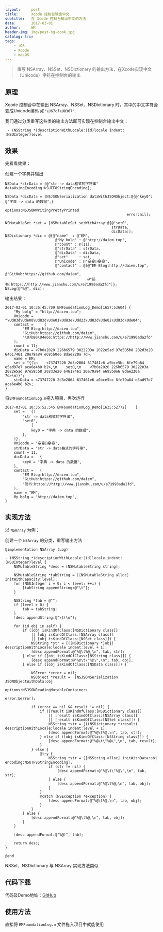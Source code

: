 ```yaml
---
layout:     post
title:      Xcode 控制台输出中文
subtitle:   在 Xcode 控制台输出中文的方法
date:       2017-03-01
author:     EM
header-img: img/post-bg-cook.jpg
catalog: true
tags:
    - iOS
    - Xcode
    - macOS
---
```


> 重写 NSArray、NSSet、NSDictionary 的输出方法，在Xcode实现中文（Unicode）字符在控制台的输出

## 原理
 Xcode 控制台中在输出 NSArray、NSSet、NSDictionary 时，其中的中文字符会变成Unicode编码 如`"\U67cf\U8367"`.

我们通过分类重写这些类的输出方法即可实现在控制台输出中文：

	 - (NSString *)descriptionWithLocale:(id)locale indent:(NSUInteger)level

## 效果
先看看效果：

创建一个字典并输出:

    NSData *strData = [@"str -> data格式的字符串" dataUsingEncoding:NSUTF8StringEncoding];

    NSData *dicData = [NSJSONSerialization dataWithJSONObject:@{@"key0": @"字典 -> data 的数据",}
                                                          options:NSJSONWritingPrettyPrinted
                                                            error:nil];

    NSMutableSet *set = [NSMutableSet setWithArray:@[@"set0",
                                                     strData,
                                                     dicData]];
    NSDictionary *dic = @{@"name"  : @"EM",
                           @"My bolg" : @"http://daiem.top",
                           @"count" : @(11),
                           @"strData" : strData,
                           @"dicData" : dicData,
                           @"set"     : set,
                           @"Unicode" : @"😀😁🤣😂😄",
                           @"contact" : @[@"EM Blog:http://daiem.top",
                                          @"GitHub:https://github.com/daiem",
                                          @"简书:https://http://www.jianshu.com/u/e71990ada2fd"]};
    NSLog(@"%@", dic);

输出结果：

	2017-03-01 10:36:45.709 EMFoundationLog_Demo[1657:53604] {
	    "My bolg" = "http://daiem.top";
	    Unicode = "\Ud83d\Ude00\Ud83d\Ude01\Ud83e\Udd23\Ud83d\Ude02\Ud83d\Ude04";
	    contact =     (
	        "EM Blog:http://daiem.top",
	        "GitHub:https://github.com/daiem",
	        "\U7b80\U4e66:https://http://www.jianshu.com/u/e71990ada2fd"
	    );
	    count = 11;
	    dicData = <7b0a2020 226b6579 3022203a 2022e5ad 97e585b8 202d3e20 64617461 20e79a84 e695b0e6 8dae220a 7d>;
	    name = EM;
	    set = "{(\n    <73747220 2d3e2064 617461e6 a0bce5bc 8fe79a84 e5ad97e7 aca6e4b8 b2>,\n    set0,\n    <7b0a2020 226b6579 3022203a 2022e5ad 97e585b8 202d3e20 64617461 20e79a84 e695b0e6 8dae220a 7d>\n)}";
	    strData = <73747220 2d3e2064 617461e6 a0bce5bc 8fe79a84 e5ad97e7 aca6e4b8 b2>;
	}

将`EMFoundationLog.m`拖入项目，再次运行

	2017-03-01 10:35:52.545 EMFoundationLog_Demo[1635:52772] 	{
		set = 	{(
			"str -> data格式的字符串",
			"set0",
				{
				key0 = "字典 -> data 的数据",
			},
		)},
		Unicode = "😀😁🤣😂😄",
		strData = "str -> data格式的字符串",
		count = 11,
		dicData = 	{
			key0 = "字典 -> data 的数据",
		},
		contact = 	(
			"EM Blog:http://daiem.top",
			"GitHub:https://github.com/daiem",
			"简书:https://http://www.jianshu.com/u/e71990ada2fd",
		),
		name = "EM",
		My bolg = "http://daiem.top",
	}


## 实现方法

以 `NSArray` 为例：

创建一个 `NSArray` 的分类，重写输出方法

```
@implementation NSArray (Log)

- (NSString *)descriptionWithLocale:(id)locale indent:(NSUInteger)level {
    NSMutableString *desc = [NSMutableString string];

    NSMutableString *tabString = [[NSMutableString alloc] initWithCapacity:level];
    for (NSUInteger i = 0; i < level; ++i) {
        [tabString appendString:@"\t"];
    }

    NSString *tab = @"";
    if (level > 0) {
        tab = tabString;
    }
    [desc appendString:@"\t(\n"];

    for (id obj in self) {
        if ([obj isKindOfClass:[NSDictionary class]]
            || [obj isKindOfClass:[NSArray class]]
            || [obj isKindOfClass:[NSSet class]]) {
            NSString *str = [((NSDictionary *)obj) descriptionWithLocale:locale indent:level + 1];
            [desc appendFormat:@"%@\t%@,\n", tab, str];
        } else if ([obj isKindOfClass:[NSString class]]) {
            [desc appendFormat:@"%@\t\"%@\",\n", tab, obj];
        } else if ([obj isKindOfClass:[NSData class]]) {

            NSError *error = nil;
            NSObject *result =  [NSJSONSerialization JSONObjectWithData:obj
                                                                options:NSJSONReadingMutableContainers
                                                                  error:&error];

            if (error == nil && result != nil) {
                if ([result isKindOfClass:[NSDictionary class]]
                    || [result isKindOfClass:[NSArray class]]
                    || [result isKindOfClass:[NSSet class]]) {
                    NSString *str = [((NSDictionary *)result) descriptionWithLocale:locale indent:level + 1];
                    [desc appendFormat:@"%@\t%@,\n", tab, str];
                } else if ([obj isKindOfClass:[NSString class]]) {
                    [desc appendFormat:@"%@\t\"%@\",\n", tab, result];
                }
            } else {
                @try {
                    NSString *str = [[NSString alloc] initWithData:obj encoding:NSUTF8StringEncoding];
                    if (str != nil) {
                        [desc appendFormat:@"%@\t\"%@\",\n", tab, str];
                    } else {
                        [desc appendFormat:@"%@\t%@,\n", tab, obj];
                    }
                }
                @catch (NSException *exception) {
                    [desc appendFormat:@"%@\t%@,\n", tab, obj];
                }
            }
        } else {
            [desc appendFormat:@"%@\t%@,\n", tab, obj];
        }
    }

    [desc appendFormat:@"%@)", tab];

    return desc;
}

@end

```

NSSet、NSDictionary 与 NSArray 实现方法类似

## 代码下载

代码及Demo地址：[GitHub](https://github.com/daiem/EMFoundationLog)

## 使用方法

直接将 `EMFoundationLog.m` 文件拖入项目中就能使用


